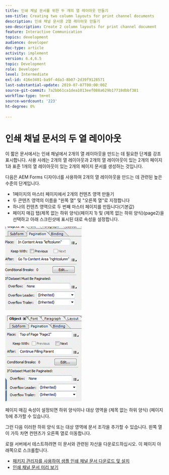 ```yaml
---
title: 인쇄 채널 문서를 위한 두 개의 열 레이아웃 만들기
seo-title: Creating two column layouts for print channel documents
description: 인쇄 채널 문서용 2열 레이아웃 만들기
seo-description: Create 2 column layouts for print channel document
feature: Interactive Communication
topics: development
audience: developer
doc-type: article
activity: implement
version: 6.4,6.5
topic: Development
role: Developer
level: Intermediate
exl-id: 416e3401-ba9f-4da3-8b07-2d39f9128571
last-substantial-update: 2019-07-07T00:00:00Z
source-git-commit: 7a2bb61ca1dea1013eef088a629b17718dbbf381
workflow-type: tm+mt
source-wordcount: '223'
ht-degree: 0%

---
```


# 인쇄 채널 문서의 두 열 레이아웃

이 짧은 문서에서는 인쇄 채널에서 2개의 열 레이아웃을 만드는 데 필요한 단계를 강조 표시합니다. 사용 사례는 2개의 열 레이아웃과 2개의 열 레이아웃이 있는 2개의 페이지 1과 표준 1개의 열 레이아웃이 있는 2개의 페이지 문서를 생성하는 것입니다.

다음은 AEM Forms 디자이너를 사용하여 2개의 열 레이아웃을 만드는 데 관련된 높은 수준의 단계입니다.

* 1페이지의 마스터 페이지에서 2개의 컨텐츠 영역 만들기
* 두 콘텐츠 영역의 이름을 &quot;왼쪽 열&quot; 및 &quot;오른쪽 열&quot;로 지정합니다
* 하나의 컨텐츠 영역으로 두 번째 마스터 페이지를 만듭니다(기본값)
* 페이지 매김 탭(제목 없는 하위 양식)(페이지 1) 및 (제목 없는 하위 양식)(page2)을 선택하고 아래 스크린샷에 표시된 대로 속성을 설정합니다.

![page1](assets/untitledsubform_paginationproperties.gif)

![page2](assets/untitled_subformpage2.gif)

페이지 매김 속성이 설정되면 하위 양식이나 대상 영역을 (제목 없는 하위 양식) (페이지 1)에 추가할 수 있습니다.

그런 다음 이러한 하위 양식 또는 대상 영역에 문서 조각을 추가할 수 있습니다. 왼쪽 열이 가득 차면 컨텐츠가 오른쪽 열로 이동합니다.

로컬 서버에서 테스트하려면 이 문서와 관련된 자산을 다운로드하십시오. 이 페이지 아래쪽으로 스크롤합니다.

* [패키지 관리자를 사용하여 샘플 인쇄 채널 문서 다운로드 및 설치](assets/print-channel-with-two-column-layout.zip)
* [인쇄 채널 문서 미리 보기](http://localhost:4502/content/dam/formsanddocuments/2columnlayout/jcr:content?channel=print&amp;mode=preview&amp;dataRef=service%3A%2F%2FFnDTestData&amp;wcmmode=disabled)
